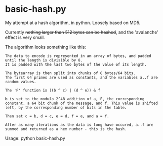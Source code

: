 # basic-hash.py

My attempt at a hash algorithm, in python. Loosely based on MD5.

Currently ~~nothing larger than 512 bytes can be hashed~~, and the 'avalanche' effect is very small.

The algorithm looks something like this:
```
The data to encode is represented in an array of bytes, and padded until the length is divisible by 8.
It is padded with the last two bytes of the value of its length.

The bytearray is then split into chunks of 8 bytes/64 bits. 
The first 64 primes are used as constants, and the variables a..f are random values.

The 'F' function is ((b ^ c) | (d ^ e)) & f

b is set to the modulo 2^48 addition of a, F, the corresponding constant, a 64 bit chunk of the message, and f. This value is shifted left, by the corresponding number of bits in the table.

Then set c = b, d = c, e = d, f = e, and a = f.

After as many iterations as the data is long have occured, a..f are summed and returned as a hex number - this is the hash.
```

Usage: python basic-hash.py <file to hash>

